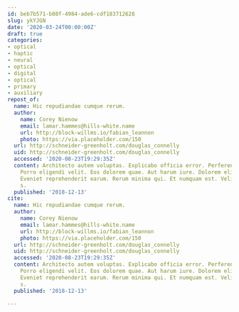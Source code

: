 ```yaml
---
id: beb7b571-b08f-4984-ade6-cdf183712628
slug: ykYJGN
date: '2020-03-24T00:00:00Z'
draft: true
categories:
- optical
- haptic
- neural
- optical
- digital
- optical
- primary
- auxiliary
repost_of:
  name: Hic repudiandae cumque rerum.
  author:
    name: Corey Nienow
    email: lamar.hammes@hills-white.name
    url: http://block-willms.io/fabian_leannon
    photo: https://via.placeholder.com/150
  url: http://schneider-greenholt.com/douglas_connelly
  uid: http://schneider-greenholt.com/douglas_connelly
  accessed: '2020-08-23T19:29:35Z'
  content: Architecto autem voluptas. Explicabo officia error. Perferendis quis necessitatibus.
    Porro eligendi velit. Eos dolorem quae. Aut harum iure. Dolorem eligendi occaecati.
    Eveniet reprehenderit earum. Rerum minima qui. Et numquam est. Velit et in. Ab
    s.
  published: '2018-12-13'
cite:
  name: Hic repudiandae cumque rerum.
  author:
    name: Corey Nienow
    email: lamar.hammes@hills-white.name
    url: http://block-willms.io/fabian_leannon
    photo: https://via.placeholder.com/150
  url: http://schneider-greenholt.com/douglas_connelly
  uid: http://schneider-greenholt.com/douglas_connelly
  accessed: '2020-08-23T19:29:35Z'
  content: Architecto autem voluptas. Explicabo officia error. Perferendis quis necessitatibus.
    Porro eligendi velit. Eos dolorem quae. Aut harum iure. Dolorem eligendi occaecati.
    Eveniet reprehenderit earum. Rerum minima qui. Et numquam est. Velit et in. Ab
    s.
  published: '2018-12-13'

---
```



